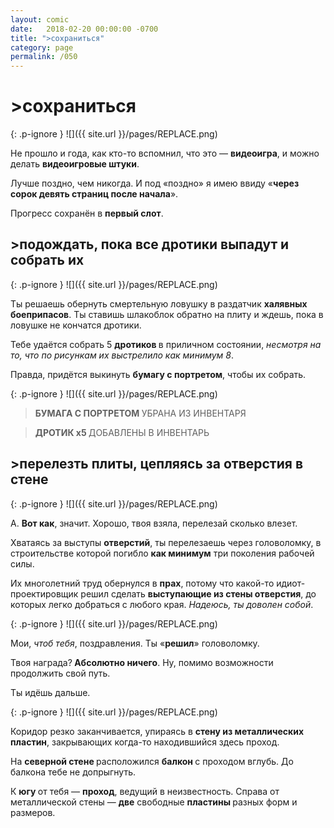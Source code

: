 ```yaml
---
layout: comic
date:   2018-02-20 00:00:00 -0700
title: ">сохраниться"
category: page
permalink: /050
---
```

# >сохраниться

{: .p-ignore }
![]({{ site.url }}/pages/REPLACE.png)

Не прошло и года, как кто-то вспомнил, что это — <strong>видеоигра</strong>, и можно делать <strong>видеоигровые штуки</strong>.

Лучше поздно, чем никогда. И под «поздно» я имею ввиду «<strong>через сорок девять страниц после начала</strong>».

Прогресс сохранён в <strong>первый слот</strong>.

## >подождать, пока все дротики выпадут и собрать их

{: .p-ignore }
![]({{ site.url }}/pages/REPLACE.png)

Ты решаешь обернуть смертельную ловушку в раздатчик <strong>халявных боеприпасов</strong>. Ты ставишь шлакоблок обратно на плиту и ждешь, пока в ловушке не кончатся дротики.

Тебе удаётся собрать 5 <strong>дротиков </strong>в приличном состоянии, <em>несмотря на то, что по рисункам их выстрелило как минимум 8</em>.

Правда, придётся выкинуть <strong>бумагу с портретом</strong>, чтобы их собрать.

{: .p-ignore }
![]({{ site.url }}/pages/REPLACE.png)

<blockquote><strong>БУМАГА С ПОРТРЕТОМ </strong>УБРАНА ИЗ ИНВЕНТАРЯ</blockquote>

<blockquote><strong>ДРОТИК х5 </strong>ДОБАВЛЕНЫ В ИНВЕНТАРЬ</blockquote>

## >перелезть плиты, цепляясь за отверстия в стене

{: .p-ignore }
![]({{ site.url }}/pages/REPLACE.png)

А. <strong>Вот как</strong>, значит. Хорошо, твоя взяла, перелезай сколько влезет.

Хватаясь за выступы <strong>отверстий</strong>, ты перелезаешь через головоломку, в строительстве которой погибло <strong>как минимум</strong> три поколения рабочей силы.

Их многолетний труд обернулся в <strong>прах</strong>, потому что какой-то идиот-проектировщик решил сделать <strong>выступающие из стены отверстия</strong>, до которых легко добраться с любого края. <em>Надеюсь, ты доволен собой</em>.

{: .p-ignore }
![]({{ site.url }}/pages/REPLACE.png)

Мои, <em>чтоб тебя</em>, поздравления. Ты «<strong>решил</strong>» головоломку.

Твоя награда?<strong> Абсолютно ничего</strong>. Ну, помимо возможности продолжить свой путь.

Ты идёшь дальше.

{: .p-ignore }
![]({{ site.url }}/pages/REPLACE.png)

Коридор резко заканчивается, упираясь в <strong>стену из металлических пластин</strong>, закрывающих когда-то находившийся здесь проход.

На <strong>северной стене </strong>расположился <strong>балкон </strong>с проходом вглубь. До балкона тебе не допрыгнуть.

К <strong>югу </strong>от тебя — <strong>проход</strong>, ведущий в неизвестность. Справа от металлической стены — <strong>две</strong> свободные <strong>пластины </strong>разных форм и размеров.
